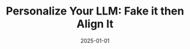 ---
title: "Personalize Your LLM: Fake it then Align It"
authors: "Yijing Zhang, Dyah Adila, Changho Shin, Frederic Sala"
collection: publications
permalink: /publication/2025-01-01-personalize-your-llm-fake-it-then-align-it
excerpt: ''
date: 2025-01-01
venue: "NAACL Findings"
paperurl: 'https://arxiv.org/abs/2503.01048'
citation: ''
categories: [personalization, data-efficient learning, compute-efficient learning, foundation models]
---